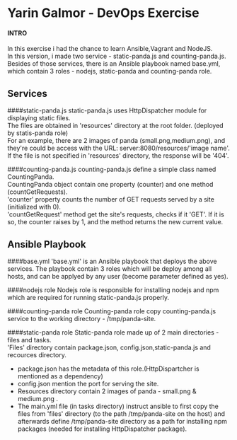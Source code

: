 # Yarin Galmor - DevOps Exercise
#### INTRO
In this exercise i had the chance to learn Ansible,Vagrant and NodeJS.  
In this version, i made two service - static-panda.js and counting-panda.js.  
Besides of those services, there is an Ansible playbook named base.yml, which contain 3 roles - nodejs, static-panda and counting-panda role.

## Services
####static-panda.js
static-panda.js uses HttpDispatcher module for displaying static files.  
The files are obtained in 'resources' directory at the root folder. (deployed by statis-panda role)  
For an example, there are 2 images of panda (small.png,medium.png), and they're could be access with the URL: server:8080/resources/'image name'.  
If the file is not specified in 'resources' directory, the response will be '404'.  

####counting-panda.js
counting-panda.js define a simple class named CountingPanda.  
CountingPanda object contain one property (counter) and one method (countGetRequests).  
'counter' property counts the number of GET requests served by a site (initialized with 0).  
'countGetRequest' method get the site's requests, checks if it 'GET'. If it is so, the counter raises by 1, and the method returns the new current value.

## Ansible Playbook
####base.yml
'base.yml' is an Ansible playbook that deploys the above services. 
The playbook contain 3 roles which will be deploy among all hosts, and can be applyed by any user (become parameter defined as yes). 

####nodejs role
Nodejs role is responsible for installing nodejs and npm which are required for running static-panda.js properly.

####counting-panda role
Counting-panda role copy counting-panda.js service to the working directory - /tmp/panda-site. 

####static-panda role
Static-panda role made up of 2 main directories - files and tasks.  
'Files' directory contain package.json, config.json,static-panda.js and recources directory.  
* package.json has the metadata of this role.(HttpDispartcher is mentioned as a dependency)  
* config.json mention the port for serving the site.
* Resources directory contain 2 images of panda - small.png & medium.png .
* The main.yml file (in tasks directory) instruct ansible to first copy the files from 'files' directory (to the path /tmp/panda-site on the host) and afterwards define /tmp/panda-site directory as a path for installing npm packages (needed for installing HttpDispatcher package).  
